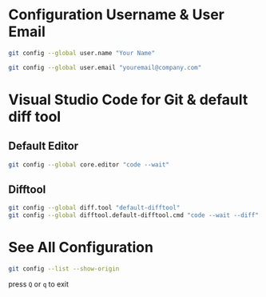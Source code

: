 # Configuration Username & User Email

```bash
git config --global user.name "Your Name"

git config --global user.email "youremail@company.com"
```

# Visual Studio Code for Git & default diff tool

## Default Editor

```bash
git config --global core.editor "code --wait"
```

## Difftool

```bash
git config --global diff.tool "default-difftool"
git config --global difftool.default-difftool.cmd "code --wait --diff" \$LOCAL \$REMOTE
```

# See All Configuration

```bash
git config --list --show-origin
```

press `Q` or `q` to exit

